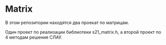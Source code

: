 # Matrix

В этом репозитории находятся два проекат по матрицам. 

Один проект по реализации библиотеки s21_matrix.h, а второй проект по 4 методам решения СЛАУ.